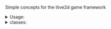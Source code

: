 Simple concepts for the löve2d game framework

<details>
	<summary>Usage:</summary>
	<pre>
to use this module, simply download 'simpleConcepts.lua' and place it in your project directory then require this module in your main.lua file like so
`simpleConcepts = require('simpleConcepts')`
	</pre>
</details>
<details>
	<summary>classes:</summary>
	* <details>
		<summary>ui:</summary>
		 - <details>
			<summary>button:</summary>
			<pre>
the button class is a simple button with the following arguments:
	text: (string) the text label of the button,
	textColor ({r, g, b, a}) the color for the label,
	buttonColor ({r, g, b, a}) the color for the background (rectangle) of the button,
	x (number) the top left x co-ord of the button,
	y (number) the top left y co-ord of the button,
	width (number) the width of the button,
	height (number) the height of the button,
	callback (function) a callback function for when the button is pressed,
	optional (table) this is a table filled with optional keyword arguments, these are as follows:
		mode = 'fill' (string) mode passed to love.graphics.rectangle
		rx = nil (number) rx passed to love.graphics.rectangle,
		ry = rx (number) ry passed to love.graphics.rectangle,
		segments = nil (number) segments passed to love.graphics.rectangle,
		textLimit = love.graphics.getWidth() (number) limit passed to love.graphics.printf,
		font = love.graphics.getFont() (Löve2d Font) the font used for the label,
		textAlignment = 'center' ('left', 'center', or 'right') the alignment passed to love.graphics.printf
the button is used as follows: 
	```lua
	simpleConcepts = require('simpleConcepts')
	local button
	function love.load()
		button = simpleConcepts.ui.button(
			'ping',
			{0,0,0,1},
			{1,0,1,1},
			60,
			60,
			120,
			120,
			function(object, x, y, button, istouch, presses)
				print('pong')
			end
		)
	end
	function love.graphics.draw()
		button:draw()
	end
	function love.mousepressed(x, y, button, istouch, presses)
		button:handleTouch(x, y, button, istouch, presses)
	end
	```
this will draw a simple button and handle when it is clicked or tapped, the callback function is passed the actual button object aswell as all of the click/touch data, so you can do further checks inside it, the only check performed for you is whether the click/tap landed on the button, so you dont have to worry about that.
</pre>
		</details>
	</details>
</details>
